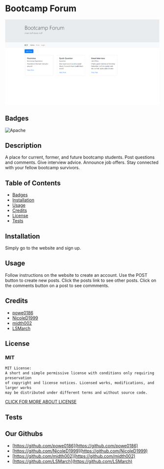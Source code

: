 
  # Bootcamp Forum

  <img src="pic.PNG">

## Badges

![Apache](https://img.shields.io/badge/license-MIT-green)

## Description

A place for current, former, and future bootcamp students. Post questions and comments. Give interview advice. Announce job offers. Stay connected with your fellow bootcamp survivors.

## Table of Contents

- [Badges](#Badges)
- [Installation](#installation)
- [Usage](#usage)
- [Credits](#credits)
- [License](#license)
- [Tests](#tests)

## Installation

Simply go to the website and sign up.

## Usage

Follow instructions on the website to create an account. Use the POST button to create new posts. Click the posts link to see other posts. Click on the comments button on a post to see commments.


## Credits

- [powe0186](https://github.com/powe0186)
- [NicoleD1999](https://github.com/NicoleD1999)
- [midth002](https://github.com/midth002)
- [LSMarch](https://github.com/LSMarch)


## License

### MIT



    MIT License:
    A short and simple permissive license with conditions only requiring preservation
    of copyright and license notices. Licensed works, modifications, and larger works
    may be distributed under different terms and without source code.

[CLICK FOR MORE ABOUT LICENSE](https://choosealicense.com/licenses/mit/)

## Tests



## Our Githubs

- [https://github.com/powe0186](https://github.com/powe0186)
- [https://github.com/NicoleD1999](https://github.com/NicoleD1999)
- [https://github.com/midth002](https://github.com/midth002)
- [https://github.com/LSMarch](https://github.com/LSMarch)


